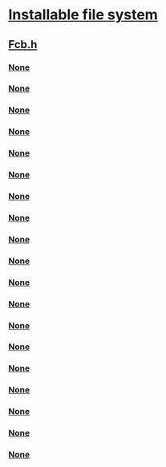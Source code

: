 # [Installable file system](../_ifsk/index.md)
## [Fcb.h](index.md)
### [None](../fcb/nf-fcb-rxcreatenetfcb.md)
### [None](../fcb/nf-fcb-rxcreatenetfobx.md)
### [None](../fcb/nf-fcb-rxcreatenetroot.md)
### [None](../fcb/nf-fcb-rxcreatesrvcall.md)
### [None](../fcb/nf-fcb-rxcreatesrvopen.md)
### [None](../fcb/nf-fcb-rxcreatevnetroot.md)
### [None](../fcb/nf-fcb-rxfinalizenetfobx.md)
### [None](../fcb/nf-fcb-rxfinalizenetroot.md)
### [None](../fcb/nf-fcb-rxfinalizesrvcall.md)
### [None](../fcb/nf-fcb-rxfinalizesrvopen.md)
### [None](../fcb/nf-fcb-rxfinalizevnetroot.md)
### [None](../fcb/nf-fcb-rxfinishfcbinitialization.md)
### [None](../fcb/nf-fcb-rxgetfilesizewithlock.md)
### [None](../fcb/nf-fcb-rxinferfiletype.md)
### [None](../fcb/nf-fcb-rxpdereferenceandfinalizenetfcb.md)
### [None](../fcb/nf-fcb-rxpdereferencenetfcb.md)
### [None](../fcb/nf-fcb-rxpreferencenetfcb.md)
### [None](../fcb/nf-fcb-rxptrackdereference.md)
### [None](../fcb/nf-fcb-rxptrackreference.md)
